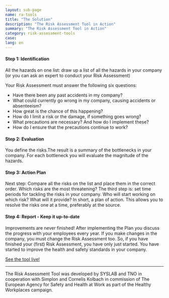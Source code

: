```yaml
---
layout: sub-page
name: ra-tools
title: "The Solution"
description: "The Risk Assessment Tool in Action"
summary: "The Risk Assessment Tool in Action"
category: risk-assessment-tools
case: 
lang: en
---
```


#### Step 1: Identification

All the hazards on one list: draw up a list of all the hazards in your company (or you can ask an expert to conduct your Risk Assessment)

Your Risk Assessment must answer the following six questions:

- Have there been any past accidents in my company?
- What could currently go wrong in my company, causing accidents or absenteeism?
- How great is the chance of this happening?
- How do I limit a risk or the damage, if something goes wrong?
- What precautions are necessary? And how do I implement these?
- How do I ensure that the precautions continue to work?


#### Step 2: Evaluation

You define the risks.The result is a summary of the bottlenecks in your company. For each bottleneck you will evaluate the magnitude of the hazards.

#### Step 3: Action Plan

Next step: Compare all the risks on the list and place them in the correct order. Which risks are the most threatening? The third step is: set time periods for tackling the risks in your company. Who will start working on which risk? What will it provide? In short, a plan of action. This allows you to resolve the risks one at a time, preferably at the source.

#### Step 4: Report - Keep it up-to-date

Improvements are never finished! After implementing the Plan you discuss the progress with your employees every year. If you make changes in the company, you must change the Risk Assessment too. So, if you have finished your (first) Risk Assessment, you have only just started. You have started to improve the health and safety standards in your company.


<a href="#ra-book-a-demo" class=" icon-right-open pat-button">See the tool live!</a>


----------


The Risk Assessment Tool was developed by SYSLAB and TNO in cooperation with Simplon and Cornelis Kolbach in commission of The European Agency for Safety and Health at Work as part of the Healthy Workplaces campaign.
